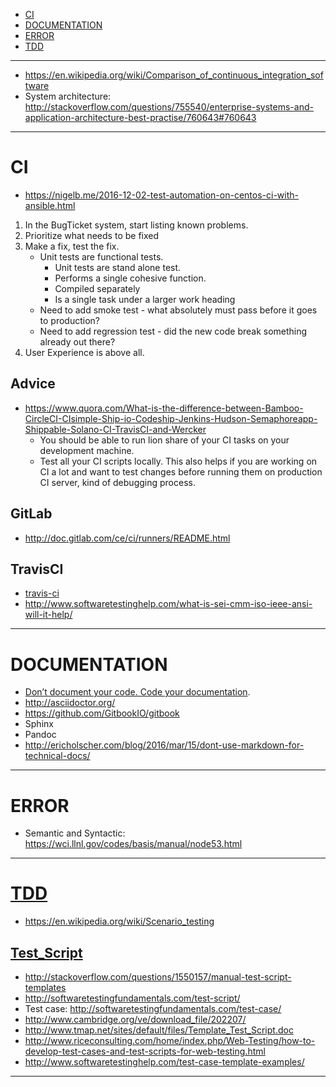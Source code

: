 + [CI](#ci)
+ [DOCUMENTATION](#documentation)
+ [ERROR](#error)
+ [TDD](#tdd)

----

+ https://en.wikipedia.org/wiki/Comparison_of_continuous_integration_software
+ System architecture: http://stackoverflow.com/questions/755540/enterprise-systems-and-application-architecture-best-practise/760643#760643

----


# CI
+ https://nigelb.me/2016-12-02-test-automation-on-centos-ci-with-ansible.html

1. In the BugTicket system, start listing known problems.
2. Prioritize what needs to be fixed
3. Make a fix, test the fix.
   + Unit tests are functional tests.
       + Unit tests are stand alone test.
       + Performs a single cohesive function.
       + Compiled separately
       + Is a single task under a larger work heading
   + Need to add smoke test - what absolutely must pass before it goes to production?
   + Need to add regression test - did the new code break something already out there?
4. User Experience is above all.

## Advice
+ https://www.quora.com/What-is-the-difference-between-Bamboo-CircleCI-CIsimple-Ship-io-Codeship-Jenkins-Hudson-Semaphoreapp-Shippable-Solano-CI-TravisCI-and-Wercker
    + You should be able to run lion share of your CI tasks on your development machine. 
    + Test all your CI scripts locally. This also helps if you are working on CI a lot and want to test changes before running them on production CI server, kind of debugging process.

## GitLab
+ http://doc.gitlab.com/ce/ci/runners/README.html

## TravisCI
+ [travis-ci](https://travis-ci.org/)
+ http://www.softwaretestinghelp.com/what-is-sei-cmm-iso-ieee-ansi-will-it-help/ 

---- 

# DOCUMENTATION
+ [Don’t document your code. Code your documentation](https://dev.to/raddikx/dont-document-your-code-code-your-documentation).
+ http://asciidoctor.org/
+ https://github.com/GitbookIO/gitbook
+ Sphinx
+ Pandoc
+ http://ericholscher.com/blog/2016/mar/15/dont-use-markdown-for-technical-docs/

----

# ERROR
+ Semantic and Syntactic: https://wci.llnl.gov/codes/basis/manual/node53.html

----


# [TDD](https://en.wikipedia.org/wiki/Test-driven_development)
+ https://en.wikipedia.org/wiki/Scenario_testing

## [Test_Script](https://en.wikipedia.org/wiki/Test_script)
+ http://stackoverflow.com/questions/1550157/manual-test-script-templates
+ http://softwaretestingfundamentals.com/test-script/
+ Test case: http://softwaretestingfundamentals.com/test-case/
+ http://www.cambridge.org/ve/download_file/202207/
+ http://www.tmap.net/sites/default/files/Template_Test_Script.doc
+ http://www.riceconsulting.com/home/index.php/Web-Testing/how-to-develop-test-cases-and-test-scripts-for-web-testing.html
+ http://www.softwaretestinghelp.com/test-case-template-examples/

----

